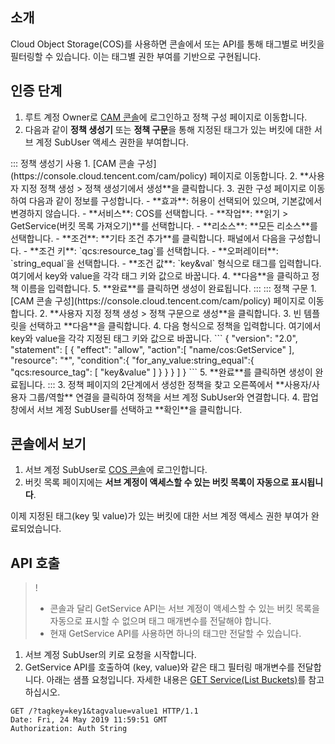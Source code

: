 ## 소개

Cloud Object Storage(COS)를 사용하면 콘솔에서 또는 API를 통해 태그별로 버킷을 필터링할 수 있습니다. 이는 태그별 권한 부여를 기반으로 구현됩니다.

## 인증 단계


1. 루트 계정 Owner로 [CAM 콘솔](https://console.cloud.tencent.com/cam/policy)에 로그인하고 정책 구성 페이지로 이동합니다.
2. 다음과 같이 **정책 생성기** 또는 **정책 구문**을 통해 지정된 태그가 있는 버킷에 대한 서브 계정 SubUser 액세스 권한을 부여합니다.
<dx-tabs>
::: 정책 생성기 사용
1. [CAM 콘솔 구성](https://console.cloud.tencent.com/cam/policy) 페이지로 이동합니다.
2. **사용자 지정 정책 생성 > 정책 생성기에서 생성**을 클릭합니다.
3. 권한 구성 페이지로 이동하여 다음과 같이 정보를 구성합니다.
	- **효과**: 허용이 선택되어 있으며, 기본값에서 변경하지 않습니다.
	- **서비스**: COS를 선택합니다.
	- **작업**: **읽기 > GetService(버킷 목록 가져오기)**를 선택합니다.
	- **리소스**: **모든 리소스**를 선택합니다.
	- **조건**: **기타 조건 추가**를 클릭합니다. 패널에서 다음을 구성합니다.
		- **조건 키**: `qcs:resource_tag`를 선택합니다.
		- **오퍼레이터**: `string_equal`을 선택합니다.
		- **조건 값**: `key&val` 형식으로 태그를 입력합니다. 여기에서 key와 value을 각각 태그 키와 값으로 바꿉니다.
4. **다음**을 클릭하고 정책 이름을 입력합니다.
5. **완료**를 클릭하면 생성이 완료됩니다.
:::
::: 정책 구문
1. [CAM 콘솔 구성](https://console.cloud.tencent.com/cam/policy) 페이지로 이동합니다.
2. **사용자 지정 정책 생성 > 정책 구문으로 생성**을 클릭합니다.
3. 빈 템플릿을 선택하고 **다음**을 클릭합니다.
4. 다음 형식으로 정책을 입력합니다. 여기에서 key와 value을 각각 지정된 태그 키와 값으로 바꿉니다.
```
{
    "version": "2.0",
    "statement": [
        {
            "effect": "allow",
            "action":[
                "name/cos:GetService"
            ],
            "resource": "*",
            "condition":{
                "for_any_value:string_equal":{
                    "qcs:resource_tag": [
                        "key&value"
                    ]
                }
            }
        }
    ]
}
```
5. **완료**를 클릭하면 생성이 완료됩니다.
:::
</dx-tabs>
3. 정책 페이지의 2단계에서 생성한 정책을 찾고 오른쪽에서 **사용자/사용자 그룹/역할** 연결을 클릭하여 정책을 서브 계정 SubUser와 연결합니다.
4. 팝업 창에서 서브 계정 SubUser를 선택하고 **확인**을 클릭합니다.


## 콘솔에서 보기


1. 서브 계정 SubUser로 [COS 콘솔](https://console.cloud.tencent.com/cos5)에 로그인합니다.
2. 버킷 목록 페이지에는 **서브 계정이 액세스할 수 있는 버킷 목록이 자동으로 표시됩니다**.

이제 지정된 태그(key 및 value)가 있는 버킷에 대한 서브 계정 액세스 권한 부여가 완료되었습니다.


## API 호출


>!
> - 콘솔과 달리 GetService API는 서브 계정이 액세스할 수 있는 버킷 목록을 자동으로 표시할 수 없으며 태그 매개변수를 전달해야 합니다.
> - 현재 GetService API를 사용하면 하나의 태그만 전달할 수 있습니다.


1. 서브 계정 SubUser의 키로 요청을 시작합니다.
2. GetService API를 호출하여 (key, value)와 같은 태그 필터링 매개변수를 전달합니다. 아래는 샘플 요청입니다. 자세한 내용은 [GET Service(List Buckets)](https://intl.cloud.tencent.com/document/product/436/8291)를 참고하십시오.

```
GET /?tagkey=key1&tagvalue=value1 HTTP/1.1
Date: Fri, 24 May 2019 11:59:51 GMT
Authorization: Auth String
```


